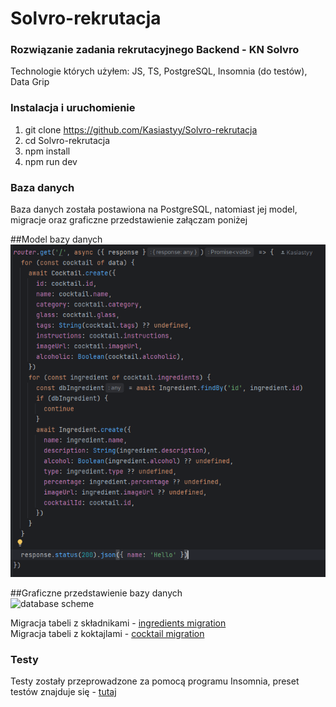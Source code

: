 # Solvro-rekrutacja

### Rozwiązanie zadania rekrutacyjnego Backend - KN Solvro
Technologie których użyłem: JS, TS, PostgreSQL, Insomnia (do testów), Data Grip


### Instalacja i uruchomienie
1. git clone https://github.com/Kasiastyy/Solvro-rekrutacja
2. cd Solvro-rekrutacja
3. npm install 
4. npm run dev


### Baza danych
Baza danych została postawiona na PostgreSQL, natomiast jej model, migracje oraz graficzne przedstawienie załączam poniżej

##Model bazy danych </br>
![model](https://github.com/Kasiastyy/Solvro-rekrutacja/blob/main/screenshots/model.PNG) </br>

##Graficzne przedstawienie bazy danych </br>
![database scheme](https://github.com/Kasiastyy/Solvro-rekrutacja/blob/main/screenshots/database%20scheme.png) </br>

Migracja tabeli z składnikami - [ingredients migration](https://github.com/Kasiastyy/Solvro-rekrutacja/blob/main/database/migrations/1741698583854_create_ingredients_table.ts) </br>
Migracja tabeli z koktajlami - [cocktail migration](https://github.com/Kasiastyy/Solvro-rekrutacja/blob/main/database/migrations/1741697833587_create_cocktail_table.ts)


### Testy
Testy zostały przeprowadzone za pomocą programu Insomnia, preset testów znajduje się - [tutaj](https://github.com/Kasiastyy/Solvro-rekrutacja/blob/main/insomnia_tests/Insomnia_2025-03-13.json)
